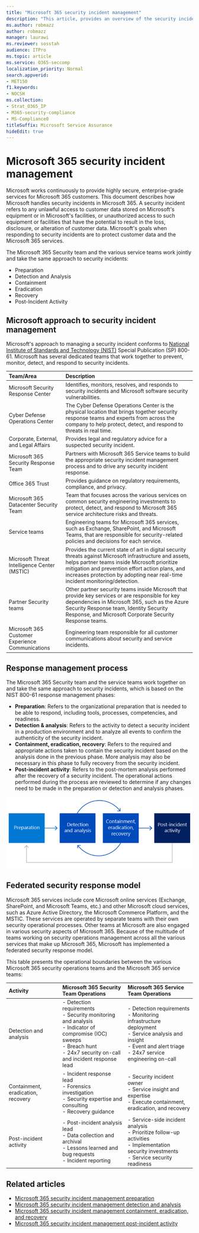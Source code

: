 ```yaml
---
title: "Microsoft 365 security incident management"
description: "This article, provides an overview of the security incident management process in Microsoft 365."
ms.author: robmazz
author: robmazz
manager: laurawi
ms.reviewer: sosstah
audience: ITPro
ms.topic: article
ms.service: O365-seccomp
localization_priority: Normal
search.appverid:
- MET150
f1.keywords:
- NOCSH
ms.collection:
- Strat_O365_IP
- M365-security-compliance
- MS-Compliance0
titleSuffix: Microsoft Service Assurance
hideEdit: true
---
```


# Microsoft 365 security incident management

Microsoft works continuously to provide highly secure, enterprise-grade services for Microsoft 365 customers. This document describes how Microsoft handles security incidents in Microsoft 365. A security incident refers to any unlawful access to customer data stored on Microsoft's equipment or in Microsoft's facilities, or unauthorized access to such equipment or facilities that have the potential to result in the loss, disclosure, or alteration of customer data. Microsoft's goals when responding to security incidents are to protect customer data and the Microsoft 365 services.

The Microsoft 365 Security team and the various service teams work jointly and take the same approach to security incidents:

- Preparation
- Detection and Analysis
- Containment
- Eradication
- Recovery
- Post-Incident Activity

## Microsoft approach to security incident management

Microsoft's approach to managing a security incident conforms to [National Institute of Standards and Technology (NIST)](https://www.nist.gov/) Special Publication (SP) 800-61. Microsoft has several dedicated teams that work together to prevent, monitor, detect, and respond to security incidents.

|**Team/Area**|**Description**|
|:------------|:--------------|
| Microsoft Security Response Center | Identifies, monitors, resolves, and responds to security incidents and Microsoft software security vulnerabilities. |
| Cyber Defense Operations Center | The Cyber Defense Operations Center is the physical location that brings together security response teams and experts from across the company to help protect, detect, and respond to threats in real time. |
| Corporate, External, and Legal Affairs | Provides legal and regulatory advice for a suspected security incident. |
| Microsoft 365 Security Response Team | Partners with Microsoft 365 Service teams to build the appropriate security incident management process and to drive any security incident response. |
| Office 365 Trust | Provides guidance on regulatory requirements, compliance, and privacy. |
| Microsoft 365 Datacenter Security Team | Team that focuses across the various services on common security engineering investments to protect, detect, and respond to Microsoft 365 service architecture risks and threats. |
| Service teams | Engineering teams for Microsoft 365 services, such as Exchange, SharePoint, and Microsoft Teams, that are responsible for security-related policies and decisions for each service. |
| Microsoft Threat Intelligence Center (MSTIC) | Provides the current state of art in digital security threats against Microsoft infrastructure and assets, helps partner teams inside Microsoft prioritize mitigation and prevention effort action plans, and increases protection by adopting near real-time incident monitoring/detection. |
| Partner Security teams | Other partner security teams inside Microsoft that provide key services or are responsible for key dependencies in Microsoft 365, such as the Azure Security Response team, Identity Security Response, and Microsoft Corporate Security Response teams. |
| Microsoft 365 Customer Experience Communications | Engineering team responsible for all customer communications about security and service incidents. |

## Response management process

The Microsoft 365 Security team and the service teams work together on and take the same approach to security incidents, which is based on the NIST 800-61 response management phases:

- **Preparation**: Refers to the organizational preparation that is needed to be able to respond, including tools, processes, competencies, and readiness.
- **Detection & analysis**: Refers to the activity to detect a security incident in a production environment and to analyze all events to confirm the authenticity of the security incident.
- **Containment, eradication, recovery**: Refers to the required and appropriate actions taken to contain the security incident based on the analysis done in the previous phase. More analysis may also be necessary in this phase to fully recovery from the security incident.
- **Post-incident activity**: Refers to the post-mortem analysis performed after the recovery of a security incident. The operational actions performed during the process are reviewed to determine if any changes need to be made in the preparation or detection and analysis phases.

![Security incident management phases](../media/assurance-sim-phases.png)

## Federated security response model

Microsoft 365 services include core Microsoft online services (Exchange, SharePoint, and Microsoft Teams, etc.) and other Microsoft cloud services, such as Azure Active Directory, the Microsoft Commerce Platform, and the MSTIC. These services are operated by separate teams with their own security operational processes. Other teams at Microsoft are also engaged in various security aspects of Microsoft 365. Because of the multitude of teams working on security operations management across all the various services that make up Microsoft 365, Microsoft has implemented a federated security response model.

This table presents the operational boundaries between the various Microsoft 365 security operations teams and the Microsoft 365 service teams:

|**Activity**|**Microsoft 365 Security Team Operations**|**Microsoft 365 Service Team Operations**|
|:-----------|:-----------------------------------------|:----------------------------------------|
| Detection and analysis | - Detection requirements <br> - Security monitoring and analysis <br> - Indicator of compromise (IOC) sweeps <br> - Breach hunt <br> - 24x7 security on-call and incident response lead | - Detection requirements <br> - Monitoring infrastructure deployment <br> - Service analysis and insight <br> - Event and alert triage <br> - 24x7 service engineering on-call  |
| Containment, eradication, recovery | - Incident response lead <br> - Forensics investigation <br> - Security expertise and consulting <br> - Recovery guidance | - Security incident owner <br> - Service insight and expertise <br> - Execute containment, eradication, and recovery |
| Post-incident activity | - Post-incident analysis lead <br> - Data collection and archival <br> - Lessons learned and bug requests <br> - Incident reporting | - Service-side incident analysis <br> - Prioritize follow-up activities <br> - Implementation security investments <br> - Service security readiness |

## Related articles

- [Microsoft 365 security incident management preparation](assurance-sim-preparation.md)
- [Microsoft 365 security incident management detection and analysis](assurance-sim-detection-analysis.md)
- [Microsoft 365 security incident management containment, eradication, and recovery](assurance-sim-containment-eradication-recovery.md)
- [Microsoft 365 security incident management post-incident activity](assurance-sim-post-incident-activity.md)
